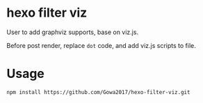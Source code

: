 # hexo filter viz

User to add graphviz supports, base on viz.js.

Before post  render, replace `dot` code, and add viz.js scripts to file.

# Usage

```
npm install https://github.com/Gowa2017/hexo-filter-viz.git
```
